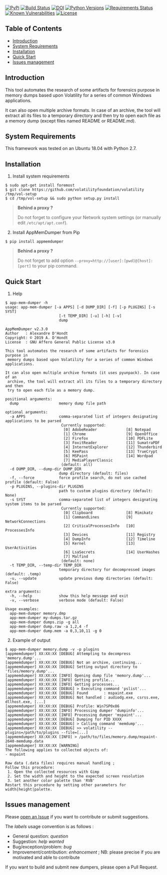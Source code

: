 [![PyPi](https://img.shields.io/pypi/v/appmemdumper.svg)](https://pypi.python.org/pypi/appmemdumper/)
[![Build Status](https://travis-ci.org/dhondta/AppmemDumper.svg?branch=master)](https://travis-ci.org/dhondta/AppmemDumper)
[![DOI](https://zenodo.org/badge/DOI/10.5281/zenodo.804958.svg)](https://doi.org/10.5281/zenodo.804958)
[![Python Versions](https://img.shields.io/pypi/pyversions/appmemdumper.svg)](https://pypi.python.org/pypi/appmemdumper/)
[![Requirements Status](https://requires.io/github/dhondta/AppmemDumper/requirements.svg?branch=master)](https://requires.io/github/dhondta/AppmemDumper/requirements/?branch=master)
[![Known Vulnerabilities](https://snyk.io/test/github/dhondta/AppmemDumper/badge.svg?targetFile=requirements.txt)](https://snyk.io/test/github/dhondta/AppmemDumper?targetFile=requirements.txt)
[![License](https://img.shields.io/pypi/l/appmemdumper.svg)](https://pypi.python.org/pypi/appmemdumper/)


## Table of Contents

   * [Introduction](#introduction)
   * [System Requirements](#system-requirements)
   * [Installation](#installation)
   * [Quick Start](#quick-start)
   * [Issues management](#issues-management)


## Introduction

This tool automates the research of some artifacts for forensics purpose in memory dumps based upon Volatility for a series of common Windows applications.

It can also open multiple archive formats. In case of an archive, the tool will extract all its files to a temporary directory and then try to open each file as a memory dump (except files named README or README.md).


## System Requirements

This framework was tested on an Ubuntu 18.04 with Python 2.7.


## Installation

1. Install system requirements

 ```session
 $ sudo apt-get install foremost
 $ git clone https://github.com/volatilityfoundation/volatility /tmp/vol-setup
 $ cd /tmp/vol-setup && sudo python setup.py install
 ```

 > **Behind a proxy ?**
 > 
 > Do not forget to configure your Network system settings (or manually edit `/etc/apt/apt.conf`).
 
2. Install AppMemDumper from Pip

 ```session
 $ pip install appmemdumper
 ```

 > **Behind a proxy ?**
 > 
 > Do not forget to add option `--proxy=http://[user]:[pwd]@[host]:[port]` to your pip command.


## Quick Start

1. Help

 ```session
 $ app-mem-dumper -h
 usage: app-mem-dumper [-a APPS] [-d DUMP_DIR] [-f] [-p PLUGINS] [-s SYST]
                         [-t TEMP_DIR] [-u] [-h] [-v]
                         dump
 
 AppMemDumper v2.3.0
 Author   : Alexandre D'Hondt
 Copyright: © 2019 A. D'Hondt
 License  : GNU Affero General Public License v3.0
 
 This tool automates the research of some artifacts for forensics purpose in
  memory dumps based upon Volatility for a series of common Windows applications.
 
 It can also open multiple archive formats (it uses pyunpack). In case of an
  archive, the tool will extract all its files to a temporary directory and then
  try to open each file as a memory dump.
 
 positional arguments:
   dump                  memory dump file path
 
 optional arguments:
   -a APPS               comma-separated list of integers designating applications to be parsed
                          Currently supported: 
                           [0] AdobeReader             [8] Notepad
                           [1] Chrome                  [9] OpenOffice
                           [2] Firefox                 [10] PDFLite
                           [3] FoxitReader             [11] SumatraPDF
                           [4] InternetExplorer        [12] Thunderbird
                           [5] KeePass                 [13] TrueCrypt
                           [6] MSPaint                 [14] Wordpad
                           [7] MediaPlayerClassic    
                          (default: all)
   -d DUMP_DIR, --dump-dir DUMP_DIR
                         dump directory (default: files)
   -f, --force           force profile search, do not use cached profile (default: False)
   -p PLUGINS, --plugins-dir PLUGINS
                         path to custom plugins directory (default: None)
   -s SYST               comma-separated list of integers designating system items to be parsed
                          Currently supported: 
                           [0] Clipboard               [8] Mimikatz
                           [1] CommandLines            [9] NetworkConnections
                           [2] CriticalProcessesInfo   [10] ProcessesInfo
                           [3] Devices                 [11] Registry
                           [4] DumpInfo                [12] Timeline
                           [5] Kernel                  [13] UserActivities
                           [6] LsaSecrets              [14] UserHashes
                           [7] Malfind               
                          (default: none)
   -t TEMP_DIR, --temp-dir TEMP_DIR
                         temporary directory for decompressed images (default: .temp)
   -u, --update          update previous dump directories (default: False)
 
 extra arguments:
   -h, --help            show this help message and exit
   -v, --verbose         verbose mode (default: False)
 
 Usage examples:
   app-mem-dumper memory.dmp
   app-mem-dumper my-dumps.tar.gz
   app-mem-dumper dumps.zip -g all
   app-mem-dumper dump.raw -a 1,2,4 -f
   app-mem-dumper dump.mem -a 0,3,10,11 -g 0
 
 ```
 
2. Example of output

 ```session
 $ app-mem-dumper memory.dump -v -p plugins
 [appmemdumper] XX:XX:XX [DEBUG] Attempting to decompress 'memory.dump'...
 [appmemdumper] XX:XX:XX [DEBUG] Not an archive, continuing...
 [appmemdumper] XX:XX:XX [DEBUG] Setting output directory to 'files/memory.dump'...
 [appmemdumper] XX:XX:XX [INFO] Opening dump file 'memory.dump'...
 [appmemdumper] XX:XX:XX [INFO] Getting profile...
 [appmemdumper] XX:XX:XX [INFO] Getting processes...
 [appmemdumper] XX:XX:XX [DEBUG] > Executing command 'pslist'...
 [appmemdumper] XX:XX:XX [DEBUG] Found       : mspaint.exe
 [appmemdumper] XX:XX:XX [DEBUG] Not handled : audiodg.exe, csrss.exe, dllhost.exe, [...]
 [appmemdumper] XX:XX:XX [DEBUG] Profile: Win7SP0x86
 [appmemdumper] XX:XX:XX [INFO] Processing dumper 'dumpinfo'...
 [appmemdumper] XX:XX:XX [INFO] Processing dumper 'mspaint'...
 [appmemdumper] XX:XX:XX [DEBUG] Dumping for PID XXXX
 [appmemdumper] XX:XX:XX [DEBUG] > Calling command 'memdump'...
 [appmemdumper] XX:XX:XX [DEBUG] >> volatility --plugins=/path/to/plugins --file=[...]
 [appmemdumper] XX:XX:XX [INFO] > /path/to/files/memory.dump/mspaint-2640-memdump.data
 [appmemdumper] XX:XX:XX [WARNING] 
 The following applies to collected objects of:
 - mspaint
 
 Raw data (.data files) requires manual handling ;
 Follow this procedure:
  1. Open the collected resources with Gimp
  2. Set the width and height to the expected screen resolution
  3. Set another color palette than 'RVB'
 Restart this procedure by setting other parameters for width|height|palette.

 ```


## Issues management

Please [open an Issue](https://github.com/dhondta/appmemdumper/issues/new) if you want to contribute or submit suggestions. 

The *labels* usage convention is as follows :
 - General question: *question*
 - Suggestion: *help wanted*
 - Bug/exception/problem: *bug*
 - Improvement/contribution: *enhancement* ; NB: please precise if you are motivated and able to contribute

If you want to build and submit new dumpers, please open a Pull Request.
